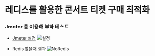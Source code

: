 # 레디스를 활용한 콘서트 티켓 구매 최적화

### Jmeter 를 이용해 부하 테스트

- [Jmeter 설정](https://jongmin4943.notion.site/Jmeter-539e0e77ebd345339558d22a8679029a)
![설정](https://jongmin4943.notion.site/image/https%3A%2F%2Fs3-us-west-2.amazonaws.com%2Fsecure.notion-static.com%2F6fd06d65-f182-41ff-a3ba-c88c82cfc772%2FUntitled.png?id=7c12f764-d969-42bb-8e49-d7a41a947961&table=block&spaceId=2344cac3-8428-47dd-9f85-7231f04a2c47&width=2000&userId=&cache=v2)


- Redis 없을때 결과
![NoRedis](https://jongmin4943.notion.site/image/https%3A%2F%2Fs3-us-west-2.amazonaws.com%2Fsecure.notion-static.com%2F549c1193-4cbd-45c4-b515-95c45cb1d8dc%2FUntitled.png?id=03d9726d-5348-49ce-96e4-30632cd2bfc7&table=block&spaceId=2344cac3-8428-47dd-9f85-7231f04a2c47&width=2000&userId=&cache=v2)